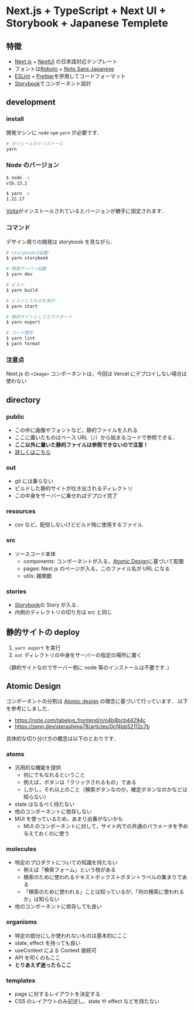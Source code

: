 # Next.js + TypeScript + Next UI + Storybook + Japanese Templete

## 特徴

- [Next.js](https://nextjs.org/) + [NextUI](https://nextui.org/) の日本語対応テンプレート
- フォントは[Roboto](https://fonts.google.com/specimen/Roboto) + [Noto Sans Japanese](https://fonts.google.com/noto/specimen/Noto+Sans+JP)
- [ESLint](https://eslint.org/) + [Prettier](https://prettier.io/)を併用してコードフォーマット
- [Storybook](https://storybook.js.org/)でコンポーネント設計

## development

### install

開発マシンに `node` `npm` `yarn` が必要です．

```bash
# モジュールのインストール
yarn
```

### Node のバージョン

```bash
$ node -v
v16.13.2

$ yarn -v
1.22.17
```

[Volta](https://volta.sh/)がインストールされているとバージョンが勝手に固定されます．

### コマンド

デザイン周りの開発は storybook を見ながら．

```bash
# storybookの起動
$ yarn storybook

# 開発サーバー起動
$ yarn dev

# ビルド
$ yarn build

# ビルドしたものを実行
$ yarn start

# 静的サイトとしてエクスポート
$ yarn export

# コード整形
$ yarn lint
$ yarn format
```

### 注意点

Next.js の `<Image>` コンポーネントは，今回は Vercel にデプロイしない場合は使わない

## directory

### public

- この中に画像やフォントなど，静的ファイルを入れる
- ここに置いたものはベース URL（`/`）から始まるコードで参照できる．
- **ここ以外に置いた静的ファイルは参照できないので注意！**
- [詳しくはこちら](https://nextjs.org/docs/basic-features/static-file-serving)

### out

- git には乗らない
- ビルドした静的サイトが吐き出されるディレクトリ
- この中身をサーバーに乗せればデプロイ完了

### resources

- csv など，配信しないけどビルド時に使用するファイル

### src

- ソースコード本体
  - components: コンポーネントが入る，[Atomic Design](https://bradfrost.com/blog/post/atomic-web-design/)に基づいて配置
  - pages: Next.js のページが入る，このファイル名が URL になる
  - utils: 雑関数

### stories

- [Storybook](https://storybook.js.org/)の Story が入る．
- 内側のディレクトリの切り方は src と同じ

## 静的サイトの deploy

1. `yarn export` を実行
2. `out` ディレクトリの中身をサーバーの指定の場所に置く

（静的サイトなのでサーバー側に node 等のインストールは不要です．）

## Atomic Design

コンポーネントの分割は [Atomic design](https://bradfrost.com/blog/post/atomic-web-design/) の理念に基づいて行っています．
以下を参考にしました．

- https://note.com/tabelog_frontend/n/n4b8bcb44294c
- https://zenn.dev/sterashima78/articles/0cf4bb52112c7b

具体的な切り分け方の概念は以下のとおりです．

### atoms

- 汎用的な機能を提供
  - 何にでもなれるということ
  - 例えば，ボタンは「クリックされるもの」である
  - しかし，それ以上のこと（検索ボタンなのか，確定ボタンなのかなどは知らない）
- state はなるべく持たない
- 他のコンポーネントに依存しない
- MUI を使っているため，あまり出番がないかも
  - MUI のコンポーネントに対して，サイト内での共通のパラメータを予め与えておくのに使う

### molecules

- 特定のプロダクトについての知識を持たない
  - 例えば「検索フォーム」という物がある
  - 検索のために使われるテキストボックス＋ボタン＋ラベルの集まりである
  - 「検索のために使われる」ことは知っているが，「何の検索に使われるか」は知らない
- 他のコンポーネントに依存しても良い

### organisms

- 特定の部分にしか使われないものは基本的にここ
- state, effect を持っても良い
- useContext による Context 接続可
- API を叩くのもここ
- **とりあえず迷ったらここ**

### templates

- page に対するレイアウトを決定する
- CSS のレイアウトのみ記述し、state や effect などを持たない
